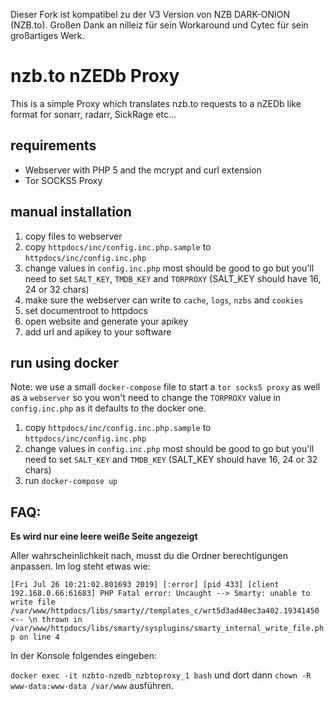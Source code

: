 Dieser Fork ist kompatibel zu der V3 Version von NZB DARK-ONION (NZB.to). Großen Dank an nilleiz für sein Workaround und Cytec für sein großartiges Werk.



# nzb.to nZEDb Proxy

This is a simple Proxy which translates nzb.to requests to a nZEDb like format for sonarr, radarr, SickRage etc...


## requirements

- Webserver with PHP 5 and the mcrypt and curl extension
- Tor SOCKS5 Proxy

## manual installation

1. copy files to webserver
2. copy `httpdocs/inc/config.inc.php.sample` to `httpdocs/inc/config.inc.php`
3. change values in `config.inc.php` most should be good to go but you'll need to set `SALT_KEY`, `TMDB_KEY` and `TORPROXY` (SALT_KEY should have 16, 24 or 32 chars)
4. make sure the webserver can write to `cache`, `logs`, `nzbs` and `cookies`
5. set documentroot to httpdocs
6. open website and generate your apikey
7. add url and apikey to your software

## run using docker

Note: we use a small `docker-compose` file to start a `tor socks5 proxy` as well as a `webserver` so you won't need to change the `TORPROXY` value in `config.inc.php` as it defaults to the docker one.

1. copy `httpdocs/inc/config.inc.php.sample` to `httpdocs/inc/config.inc.php`
2. change values in `config.inc.php` most should be good to go but you'll need to set `SALT_KEY` and `TMDB_KEY` (SALT_KEY should have 16, 24 or 32 chars)
3. run `docker-compose up`


## FAQ:

**Es wird nur eine leere weiße Seite angezeigt**

Aller wahrscheinlichkeit nach, musst du die Ordner berechtigungen anpassen.
Im log steht etwas wie: 

```[Fri Jul 26 10:21:02.801693 2019] [:error] [pid 433] [client 192.168.0.66:61683] PHP Fatal error: Uncaught --> Smarty: unable to write file /var/www/httpdocs/libs/smarty//templates_c/wrt5d3ad40ec3a402.19341450 <-- \n thrown in /var/www/httpdocs/libs/smarty/sysplugins/smarty_internal_write_file.php on line 4```

In der Konsole folgendes eingeben:

`docker exec -it nzbto-nzedb_nzbtoproxy_1 bash` und dort dann `chown -R www-data:www-data /var/www` ausführen.
